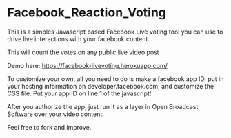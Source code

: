 # Facebook_Reaction_Voting


This is a simples Javascript based Facebook Live voting tool you can use to drive live interactions with your facebook content.

This will count the votes on any public live video post

Demo here:
https://facebook-livevoting.herokuapp.com/

To customize your own, all you need to do is make a facebook app ID, put in your hosting information on developer.facebook.com, and customize the CSS file. Put your app ID on line 1 of the javascript!

After you authorize the app, just run it as a layer in Open Broadcast Software over your video content.

Feel free to fork and improve. 




